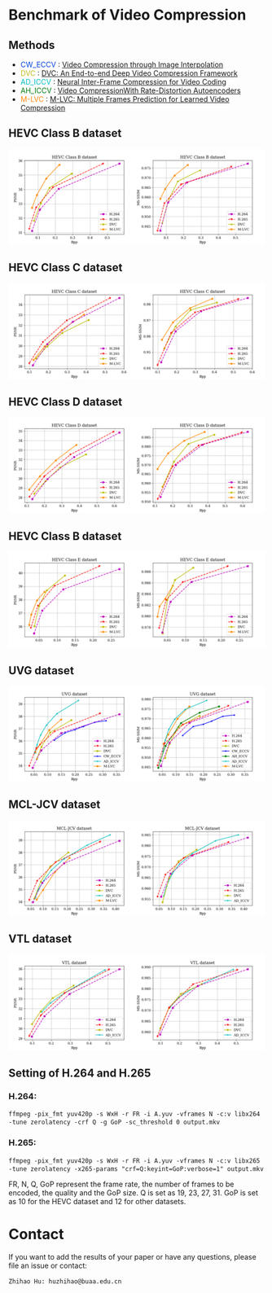 # Benchmark of Video Compression


## Methods
- <font color="#0343df">CW_ECCV</font> : [Video Compression through Image Interpolation](https://arxiv.org/abs/1804.06919)
- <font color="#c2bd1c">DVC</font> : [DVC: An End-to-end Deep Video Compression Framework](https://arxiv.org/abs/1812.00101)
- <font color="#00bfbf">AD_ICCV</font> : [Neural Inter-Frame Compression for Video Coding](https://openaccess.thecvf.com/content_ICCV_2019/papers/Djelouah_Neural_Inter-Frame_Compression_for_Video_Coding_ICCV_2019_paper.pdf)
- <font color="#007f0f">AH_ICCV</font> : [Video CompressionWith Rate-Distortion Autoencoders](https://arxiv.org/abs/1908.05717v2)
- <font color="#ff8c0f">M-LVC</font> : [M-LVC: Multiple Frames Prediction for Learned Video Compression](https://arxiv.org/abs/2004.10290)

## HEVC Class B dataset
<!-- ![](HEVCresults/HEVCClass_B_psnr.png)![](HEVCresults/HEVCClass_B_msssim.png) -->
![](HEVCresults/HEVCClass_B.png)
## HEVC Class C dataset
<!-- ![](HEVCresults/HEVCClass_C_psnr.png)![](HEVCresults/HEVCClass_C_msssim.png) -->
![](HEVCresults/HEVCClass_C.png)
## HEVC Class D dataset
<!-- ![](HEVCresults/HEVCClass_D_psnr.png)![](HEVCresults/HEVCClass_D_msssim.png) -->
![](HEVCresults/HEVCClass_D.png)
## HEVC Class B dataset
<!-- ![](HEVCresults/HEVCClass_E_psnr.png)![](HEVCresults/HEVCClass_E_msssim.png) -->
![](HEVCresults/HEVCClass_E.png)
## UVG dataset
<!-- ![](UVGresults/UVG_psnr.png)![](UVGresults/UVG_msssim.png) -->
![](UVGresults/UVG.png)
## MCL-JCV dataset
<!-- ![](MCLresults/MCL_psnr.png)![](MCLresults/MCL_msssim.png) -->
![](MCLresults/MCL.png)
## VTL dataset
<!-- ![](VTLresults/VTL_psnr.png)![](VTLresults/VTL_msssim.png) -->
![](VTLresults/VTL.png)


## Setting of H.264 and H.265

### H.264:
```
ffmpeg -pix_fmt yuv420p -s WxH -r FR -i A.yuv -vframes N -c:v libx264 -tune zerolatency -crf Q -g GoP -sc_threshold 0 output.mkv
```

### H.265:

```
ffmpeg -pix_fmt yuv420p -s WxH -r FR -i A.yuv -vframes N -c:v libx265 -tune zerolatency -x265-params "crf=Q:keyint=GoP:verbose=1" output.mkv
```


FR, N, Q, GoP represent the frame rate, the number of frames to be encoded, the quality and the GoP size. Q is set as 19, 23, 27, 31. GoP is set as 10 for the HEVC dataset and 12 for other datasets.

# Contact

If you want to add the results of your paper or have any questions, please file an issue or contact:

    Zhihao Hu: huzhihao@buaa.edu.cn